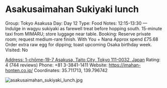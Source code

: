# Asakusaimahan Sukiyaki lunch

Group: Tokyo Asakusa
Day: Day 12
Type: Food
Notes: 12:15-13:30 — Indulge in wagyu sukiyaki as farewell treat before hopping south. 15-minute taxi from MIMARU; store luggage near table. Booking: Reserve private room; request medium-rare finish. With You + Nana Approx spend £75.68 Order extra raw egg for dipping; toast upcoming Osaka birthday week.
Visited: No

[Address: 1-chōme-19-7 Asakusa, Taito City, Tokyo 111-0032, Japan](https://maps.google.com/?cid=13909133467795774038)
Rating: 4 (744 reviews)
Phone: +81 3-3841-1411
Website: https://imahan-honten.co.jp/
Coordinates: 35.711713, 139.796742

![asakusaimahan_sukiyaki_lunch.jpg](Asakusaimahan%20Sukiyaki%20lunch%20asakusaimaha0145961d55/asakusaimahan_sukiyaki_lunch.jpg)
